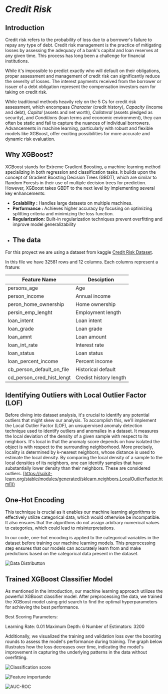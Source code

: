 # *Credit Risk*

## Introduction
Credit risk refers to the probability of loss due to a borrower's failure to repay any type of debt. Credit risk management is the practice of mitigating losses by assessing the adequacy of a bank's capital and loan reserves at any given time. This process has long been a challenge for financial institutions.

While it's impossible to predict exactly who will default on their obligations, proper assessment and management of credit risk can significantly reduce the severity of losses. The interest payments received from the borrower or issuer of a debt obligation represent the compensation investors earn for taking on credit risk.

While traditional methods heavily rely on the 5 Cs for credit risk assessment, which encompass *Character* (credit history), *Capacity* (income and debt), *Capital* (assets and net worth), *Collateral* (assets pledged as security), and *Conditions* (loan terms and economic environment), they can often be static and fail to capture the nuances of individual borrowers. Advancements in machine learning, particularly with robust and flexible models like XGBoost, offer exciting possibilities for more accurate and dynamic risk evaluation.

## Why XGBoost?

XGBoost stands for Extreme Gradient Boosting, a machine learning method specializing in both regression and classification tasks. It builds upon the concept of Gradient Boosting Decision Trees (GBDT), which are similar to Random Forests in their use of multiple decision trees for prediction. However, XGBoost takes GBDT to the next level by implementing several key enhancements:

* **Scalability :** Handles large datasets on multiple machines.
* **Performance :** Achieves higher accuracy by focusing on optimizing splitting criteria and minimizing the loss function.
* **Regularization:** Built-in regularization techniques prevent overfitting and improve model generalizability
* ## The data
For this proyect we are using a dataset from kaggle [Credit Risk Dataset](https://www.kaggle.com/datasets/laotse/credit-risk-dataset).

In this file we have 32581 rows and 12 columns. Each columns represent a frature:

| Feature Name              | Desciption             |
| ------------------------- | ---------------------- |
| persons_age               | Age                    |
| person_income             | Annual income          |
| peron_home_ownership      | Home ownership         |
| persin_emp_lenght         | Employment length      |
| loan_intent               | Loan intent            |
| loan_grade                | Loan grade             |
| loan_amnt                 | Loan amount            |
| loan_int_rate             | Interest rate          |
| loan_status               | Loan status            |
| loan_percent_income       | Percent income         | 
| cb_person_default_on_file | Historical default     |
| cd_person_cred_hist_lengt | Credist history length |

## Identifying Outliers with Local Outlier Factor (LOF)
Before diving into dataset analysis, it's crucial to identify any potential outliers that might skew our analysis. To accomplish this, we'll implement the Local Outlier Factor (LOF), an unsupervised anomaly detection technique used to identify outliers and anomalies in a dataset. It measures the local deviation of the density of a given sample with respect to its neighbors. It's local in that the anomaly score depends on how isolated the object is with respect to the surrounding neighborhood. More precisely, locality is determined by k-nearest neighbors, whose distance is used to estimate the local density. By comparing the local density of a sample to the local densities of its neighbors, one can identify samples that have substantially lower density than their neighbors. These are considered outliers.
[https://scikit-learn.org/stable/modules/generated/sklearn.neighbors.LocalOutlierFactor.html]()

## One-Hot Encoding
This technique is crucial as it enables our machine learning algorithms to effectively utilize categorical data, which would otherwise be incompatible. It also ensures that the algorithms do not assign arbitrary numerical values to categories, which could lead to misinterpretations.

In our code, one-hot encoding is applied to the categorical variables in the dataset before training our machine learning models. This preprocessing step ensures that our models can accurately learn from and make predictions based on the categorical data present in the dataset.


![Data Distributton](https://github.com/Maucalderondelab/Credit-Risk-Assestment/blob/master/data-distribution.png)

## Trained XGBoost Classifier Model
As mentioned in the introduction, our machine learning approach utilizes the powerful XGBoost classifier model. After preprocessing the data, we trained the XGBoost model using grid search to find the optimal hyperparameters for achieving the best performance.

Best Scoring Parameters:

Learning Rate: 0.01
Maximum Depth: 6
Number of Estimators: 3200

Additionally, we visualized the training and validation loss over the boosting rounds to assess the model's performance during training. The graph below illustrates how the loss decreases over time, indicating the model's improvement in capturing the underlying patterns in the data without overfitting.

![Classification score](https://github.com/Maucalderondelab/Credit-Risk-Assestment/blob/master/Train%20and%20Validation%20Log%20Loss.png)


![Feature importande](https://github.com/Maucalderondelab/Credit-Risk-Assestment/blob/master/Feature%20Importance.png)

![AUC-ROC](https://github.com/Maucalderondelab/Credit-Risk-Assestment/blob/master/Roc%20curve.png)



